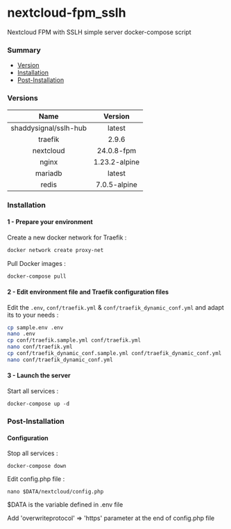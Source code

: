 # nextcloud-fpm_sslh
Nextcloud FPM with SSLH simple server docker-compose script

### Summary
- [Version](#versions)
- [Installation](#installation)
- [Post-Installation](#post-installation)

### Versions

| Name | Version |
| :--: | :-----: |
| shaddysignal/sslh-hub | latest |
| traefik | 2.9.6 |
| nextcloud | 24.0.8-fpm |
| nginx | 1.23.2-alpine |
| mariadb | latest |
| redis | 7.0.5-alpine |

### Installation

#### 1 - Prepare your environment

Create a new docker network for Traefik :
```bash
docker network create proxy-net
```

Pull Docker images :
```bash
docker-compose pull 
```

#### 2 - Edit environment file and Traefik configuration files

Edit the `.env`, `conf/traefik.yml` & `conf/traefik_dynamic_conf.yml` and adapt its to your needs :
```bash
cp sample.env .env
nano .env
cp conf/traefik.sample.yml conf/traefik.yml
nano conf/traefik.yml
cp conf/traefik_dynamic_conf.sample.yml conf/traefik_dynamic_conf.yml
nano conf/traefik_dynamic_conf.yml
```

#### 3 - Launch the server

Start all services :
```
docker-compose up -d
```


### Post-Installation

#### Configuration

Stop all services :
```
docker-compose down
```

Edit config.php file :
```
nano $DATA/nextcloud/config.php
```
$DATA is the variable defined in .env file

Add 'overwriteprotocol' => 'https' parameter at the end of config.php file
